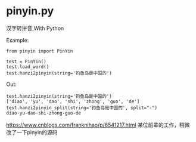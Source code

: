 pinyin.py
=========

汉字转拼音,With Python


Example:

    from pinyin import PinYin
    
    test = PinYin()
    test.load_word()
    test.hanzi2pinyin(string='钓鱼岛是中国的')


Out:

    test.hanzi2pinyin(string='钓鱼岛是中国的')
    ['diao', 'yu', 'dao', 'shi', 'zhong', 'guo', 'de']    
    test.hanzi2pinyin_split(string='钓鱼岛是中国的', split="-")
    diao-yu-dao-shi-zhong-guo-de



https://www.cnblogs.com/franknihao/p/6541217.html
某位前辈的工作，稍微改了一下pinyin的源码
